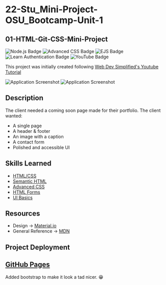 # 22-Stu_Mini-Project-OSU_Bootcamp-Unit-1
## 01-HTML-Git-CSS-Mini-Project
![Node.js Badge](https://img.shields.io/badge/JavaScript-Node.js-green) ![Advanced CSS Badge](https://img.shields.io/badge/JavaScript-Node.js-green/CSS-Advanced-green) ![EJS Badge](https://img.shields.io/badge/EJS-Templates-green) ![Learn Authentication Badge](https://img.shields.io/badge/Learn-Authentication-blue) ![YouTube Badge](https://img.shields.io/badge//YouTube-Tutorial-red)

This project was initially created following [Web Dev Simplified's Youtube Tutorial](https://www.youtube.com/watch?v=-RCnNyD0L-s&list=PLZlA0Gpn_vH9yI1hwDVzWqu5sAfajcsBQ)

![Application Screenshot](./assets/images/screenshot.png)
![Application Screenshot](./assets/images/screenshot1.png)
## Description
The client needed a coming soon page made for their portfolio.
The client wanted:
- A single page
- A header & footer
- An image with a caption
- A contact form
- Polished and accessible UI
## Skills Learned
- [HTML/CSS](https://www.w3.org/standards/webdesign/htmlcss)
- [Semantic HTML](https://developer.mozilla.org/en-US/docs/Learn/Accessibility/HTML)
- [Advanced CSS](https://developer.mozilla.org/en-US/docs/Learn/CSS/Building_blocks/Advanced_styling_effects)
- [HTML Forms](https://developer.mozilla.org/en-US/docs/Web/HTML/Element/form)
- [UI Basics](https://uxdesign.cc/how-to-become-a-ui-ux-designer-self-taught-8a511170fd7c)
## Resources
 - Design -> [Material.io](https://material.io/design/introduction)
 - General Reference -> [MDN](https://developer.mozilla.org/en-US/)
## Project Deployment
[GitHub Pages](https://ethanharsh.github.io/22-Stu_Mini-Project-OSU_Bootcamp-Unit-1/)
---


Added bootstrap to make it look a tad nicer. 😁
